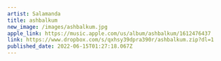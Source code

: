 ```yaml
---
artist: Salamanda
title: ashbalkum
new_image: /images/ashbalkum.jpg
apple_link: https://music.apple.com/us/album/ashbalkum/1612476437
link: https://www.dropbox.com/s/qxhsy39dpra390r/ashbalkum.zip?dl=1
published_date: 2022-06-15T01:27:18.067Z
---
```

